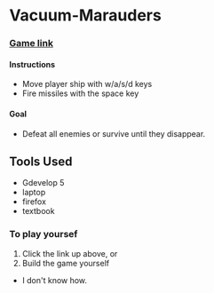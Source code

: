 # Vacuum-Marauders
### [Game link](https://gd.games/gudu01/project)

#### Instructions
- Move player ship with w/a/s/d keys
- Fire missiles with the space key

#### Goal
- Defeat all enemies or survive until they disappear.

## Tools Used
- Gdevelop 5
- laptop
- firefox
- textbook

### To play yoursef
1. Click the link up above, or
2. Build the game yourself
- I don't know how.
